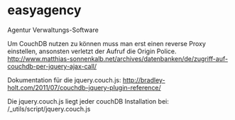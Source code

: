 easyagency
==========

Agentur Verwaltungs-Software



Um CouchDB nutzen zu können muss man erst einen reverse Proxy einstellen, ansonsten verletzt der Aufruf die Origin Police.
http://www.matthias-sonnenkalb.net/archives/datenbanken/de/zugriff-auf-couchdb-per-jquery-ajax-call/

Dokumentation für die jquery.couch.js:
http://bradley-holt.com/2011/07/couchdb-jquery-plugin-reference/

Die jquery.couch.js liegt jeder couchDB Installation bei:
/_utils/script/jquery.couch.js
